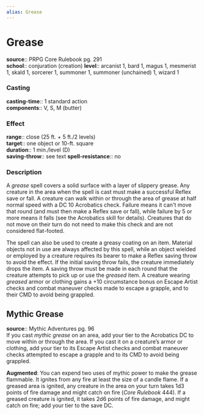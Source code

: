 ```yaml
---
alias: Grease
---
```


# Grease 

**source**:: PRPG Core Rulebook pg. 291  
**school**:: conjuration (creation)
**level**:: arcanist 1, bard 1, magus 1, mesmerist 1, skald 1, sorcerer 1, summoner 1, summoner (unchained) 1, wizard 1

### Casting 

**casting-time**:: 1 standard action  
**components**:: V, S, M (butter)

### Effect 

**range**:: close (25 ft. + 5 ft./2 levels)  
**target**:: one object or 10-ft. square  
**duration**:: 1 min./level (D)  
**saving-throw**:: see text
**spell-resistance**:: no

### Description 

A *grease* spell covers a solid surface with a layer of slippery grease. Any creature in the area when the spell is cast must make a successful Reflex save or fall. A creature can walk within or through the area of grease at half normal speed with a DC 10 Acrobatics check. Failure means it can't move that round (and must then make a Reflex save or fall), while failure by 5 or more means it falls (see the Acrobatics skill for details). Creatures that do not move on their turn do not need to make this check and are not considered flat-footed.  
  
The spell can also be used to create a greasy coating on an item. Material objects not in use are always affected by this spell, while an object wielded or employed by a creature requires its bearer to make a Reflex saving throw to avoid the effect. If the initial saving throw fails, the creature immediately drops the item. A saving throw must be made in each round that the creature attempts to pick up or use the *greased* item. A creature wearing *greased* armor or clothing gains a +10 circumstance bonus on Escape Artist checks and combat maneuver checks made to escape a grapple, and to their CMD to avoid being grappled.

## Mythic Grease 

**source**:: Mythic Adventures pg. 96  
If you cast *mythic grease* on an area, add your tier to the Acrobatics DC to move within or through the area. If you cast it on a creature’s armor or clothing, add your tier to its Escape Artist checks and combat maneuver checks attempted to escape a grapple and to its CMD to avoid being grappled.  
  
**Augmented**: You can expend two uses of mythic power to make the grease flammable. It ignites from any fire at least the size of a candle flame. If a greased area is ignited, any creature in the area on your turn takes 1d3 points of fire damage and might catch on fire (*Core Rulebook* 444). If a greased creature is ignited, it takes 2d6 points of fire damage, and might catch on fire; add your tier to the save DC.

